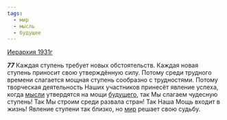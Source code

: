 ```yaml
---
tags:
  - мир
  - мысль
  - будущее
---
```


[Иерархия 1931г](/agni/1931)

___77___
Каждая ступень требует новых обстоятельств. Каждая новая ступень приносит свою утверждённую силу. Потому среди трудного времени слагается мощная ступень сообразно с трудностями. Потому творческая деятельность Наших участников принесёт явление успеха, когда [мысли](/tag/#мысль) утвердятся на мощи [будущего](/tag/#будущее), так Мы слагаем чудесную ступень! Так Мы строим среди развала стран! Так Наша Мощь входит в жизнь! Явление ступени так близко, но [мир](/tag/#мир) решает свою судьбу.   

